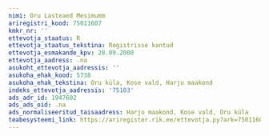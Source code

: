 ```yaml
---
nimi: Oru Lasteaed Mesimumm
ariregistri_kood: 75011607
kmkr_nr: ''
ettevotja_staatus: R
ettevotja_staatus_tekstina: Registrisse kantud
ettevotja_esmakande_kpv: 28.09.2000
ettevotja_aadress: .na
asukoht_ettevotja_aadressis: ''
asukoha_ehak_kood: 5738
asukoha_ehak_tekstina: Oru küla, Kose vald, Harju maakond
indeks_ettevotja_aadressis: '75103'
ads_adr_id: 1947602
ads_ads_oid: .na
ads_normaliseeritud_taisaadress: Harju maakond, Kose vald, Oru küla
teabesysteemi_link: https://ariregister.rik.ee/ettevotja.py?ark=75011607&ref=rekvisiidid
---
```

